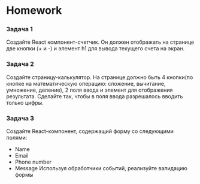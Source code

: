 # Homework 

### Задача 1 
Создайте React компонент-счетчик. Он должен отображать на странице две кнопки (+ и -) и элемент h1 для вывода текущего счета на экран. 

### Задача 2 
Создайте страницу-калькулятор. На странице должно быть 4 кнопки(по кнопке на математическую операцию: сложение, вычитание, умножение, деление), 2 поля ввода и элемент для отображения результата. Сделайте так, чтобы в поля ввода разрешалось вводить только цифры. 

### Задача 3
Создайте React-компонент, содержащий форму со следующими полями: 
* Name 
* Email 
* Phone number 
* Message 
Используя обработчики событий,  реализуйте валидацию формы
